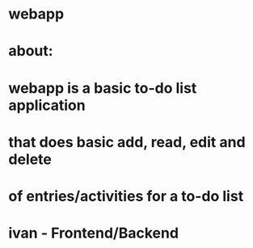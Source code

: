 # webapp
# about:
# webapp is a basic to-do list application
# that does basic add, read, edit and delete 
# of entries/activities for a to-do list

# ivan - Frontend/Backend

